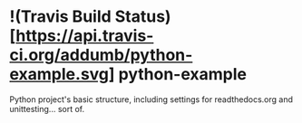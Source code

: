 !(Travis Build Status)[https://api.travis-ci.org/addumb/python-example.svg]
python-example
==============

Python project's basic structure, including settings for readthedocs.org and unittesting... sort of.
